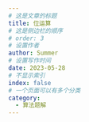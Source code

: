 ```yaml
---
# 这是文章的标题
title: 位运算
# 这是侧边栏的顺序
# order: 3
# 设置作者
author: Summer
# 设置写作时间
date: 2023-05-28
# 不显示索引
index: false
# 一个页面可以有多个分类
category:
  - 算法题解
---
```


<AutoCatalog />